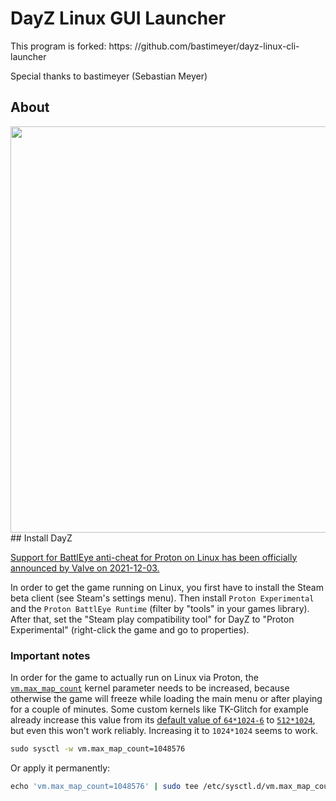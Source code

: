 DayZ Linux GUI Launcher
====
This program is forked: https: //github.com/bastimeyer/dayz-linux-cli-launcher

Special thanks to bastimeyer (Sebastian Meyer)




## About

 <img src="https://cdn.discordapp.com/attachments/504344062485069828/924484233043521627/unknown.png" width="650">
## Install DayZ

[Support for BattlEye anti-cheat for Proton on Linux has been officially announced by Valve on 2021-12-03.][battleye-announcement]

In order to get the game running on Linux, you first have to install the Steam beta client (see Steam's settings menu). Then install `Proton Experimental` and the `Proton BattlEye Runtime` (filter by "tools" in your games library). After that, set the "Steam play compatibility tool" for DayZ to "Proton Experimental" (right-click the game and go to properties).

### Important notes

In order for the game to actually run on Linux via Proton, the [`vm.max_map_count`][vm.max_map_count] kernel parameter needs to be increased, because otherwise the game will freeze while loading the main menu or after playing for a couple of minutes. Some custom kernels like TK-Glitch for example already increase this value from its [default value of `64*1024-6`][vm.max_map_count-default] to [`512*1024`][tkg-kernel-patch], but even this won't work reliably. Increasing it to `1024*1024` seems to work.

```sh
​sudo sysctl -w vm.max_map_count=1048576
```

Or apply it permanently:

```sh
​echo 'vm.max_map_count=1048576' | sudo tee /etc/sysctl.d/vm.max_map_count.conf
```


  [battleye-announcement]: https://store.steampowered.com/news/group/4145017/view/3104663180636096966
  [vm.max_map_count]: https://github.com/torvalds/linux/blob/v5.15/Documentation/admin-guide/sysctl/vm.rst#max_map_count
  [vm.max_map_count-default]: https://github.com/torvalds/linux/blob/v5.15/include/linux/mm.h#L185-L202
  [tkg-kernel-patch]: https://github.com/Frogging-Family/linux-tkg/blob/db405096bd7fb52656fc53f7c5ee87e7fe2f99c9/linux-tkg-patches/5.15/0003-glitched-base.patch#L477-L534

